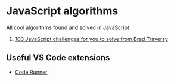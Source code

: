# JavaScript algorithms

All cool algorithms found and solved in JavaScript

1. [100 JavaScript challenges for you to solve from Brad Traversy](https://www.udemy.com/course/javascript-challenges/learn/lecture/39721014?start=30)

## Useful VS Code extensions

- [Code Runner](https://marketplace.visualstudio.com/items?itemName=formulahendry.code-runner)
